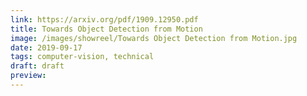 ```yaml
---
link: https://arxiv.org/pdf/1909.12950.pdf
title: Towards Object Detection from Motion
image: /images/showreel/Towards Object Detection from Motion.jpg
date: 2019-09-17
tags: computer-vision, technical
draft: draft
preview:
---
```



